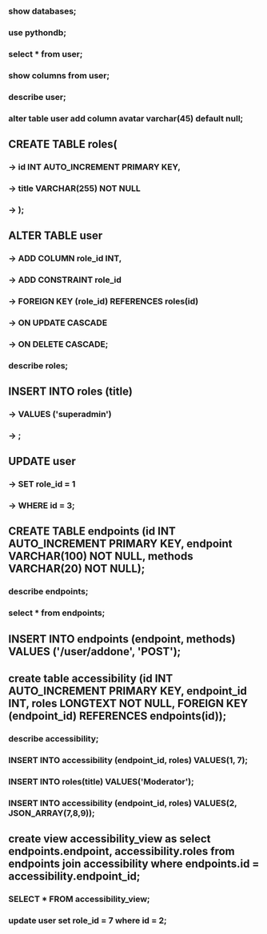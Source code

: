 ### show databases;

### use pythondb;

### select * from user;

### show columns from user;

### describe user;

### alter table user add column avatar varchar(45) default null;

## CREATE TABLE roles(
###    -> id INT AUTO_INCREMENT PRIMARY KEY,
###    -> title VARCHAR(255) NOT NULL
###    -> );

## ALTER TABLE user
###    -> ADD COLUMN role_id INT,
###    -> ADD CONSTRAINT role_id
###    -> FOREIGN KEY (role_id) REFERENCES roles(id)
###    -> ON UPDATE CASCADE
###    -> ON DELETE CASCADE;

### describe roles;

## INSERT INTO roles (title)
###    -> VALUES ('superadmin')
###    -> ;

## UPDATE user
###    -> SET role_id = 1
###    -> WHERE id = 3;

## CREATE TABLE endpoints (id INT AUTO_INCREMENT PRIMARY KEY, endpoint VARCHAR(100) NOT NULL, methods VARCHAR(20) NOT NULL);

### describe endpoints;

### select * from endpoints;

## INSERT INTO endpoints (endpoint, methods) VALUES ('/user/addone', 'POST');

## create table accessibility (id INT AUTO_INCREMENT PRIMARY KEY, endpoint_id INT, roles LONGTEXT NOT NULL, FOREIGN KEY (endpoint_id) REFERENCES endpoints(id));

### describe accessibility;

### INSERT INTO accessibility (endpoint_id, roles) VALUES(1, 7);

### INSERT INTO roles(title) VALUES('Moderator');

### INSERT INTO accessibility (endpoint_id, roles) VALUES(2, JSON_ARRAY(7,8,9));

##  create view accessibility_view as select endpoints.endpoint, accessibility.roles from endpoints join accessibility where endpoints.id = accessibility.endpoint_id;

### SELECT * FROM accessibility_view;

### update user set role_id = 7 where id = 2;